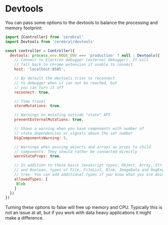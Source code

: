 # Devtools
You can pass some options to the devtools to balance the processing and memory footprint:

```js
import {Controller} from 'cerebral'
import Devtools from 'cerebral/devtools'

const controller = Controller({
  devtools: process.env.NODE_ENV === 'production' ? null : Devtools({
    // Connect to Electron debugger (external debugger). It will
    // fall back to chrome extension if unable to connect
    host: 'localhost:8585',

    // By default the devtools tries to reconnect
    // to debugger when it can not be reached, but
    // you can turn it off
    reconnect: true,

    // Time travel
    storeMutations: true,

    // Warnings on mutating outside "state" API
    preventExternalMutations: true,

    // Shows a warning when you have components with number of
    // state dependencies or signals above the set number  
    bigComponentsWarning: 5,

    // Warnings when passing objects and arrays as props to child
    // components. They should rather be connected directly
    warnStateProps: true,

    // In addition to these basic JavaScript types: Object, Array, String, Number
    // and Boolean, types of File, FileList, Blob, ImageData and RegExp is allowed to be stored in state
    // tree. You can add additional types if you know what you are doing :)
    allowedTypes: [
     Blob
    ]
  })
})
```

Turning these options to false will free up memory and CPU. Typically this is not an issue at all, but if you work with data heavy applications it might make a difference.
